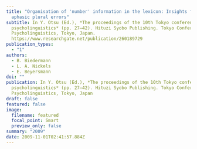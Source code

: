 ```yaml
---
title: "Organisation of 'number' information in the lexicon: Insights from
  aphasic plural errors"
subtitle: In Y. Otsu (Ed.), *The proceedings of the 10th Tokyo conference on
  psycholinguistics* (pp. 27–42). Hituzi Syobo Publishing. Tokyo Conference on
  Psycholinguistics, Tokyo, Japan.
  https://www.researchgate.net/publication/260189729
publication_types:
  - "1"
authors:
  - B. Biedermann
  - L. A. Nickels
  - E. Beyersmann
doi: ""
publication: In Y. Otsu (Ed.), *The proceedings of the 10th Tokyo conference on
  psycholinguistics* (pp. 27–42). Hituzi Syobo Publishing. Tokyo Conference on
  Psycholinguistics, Tokyo, Japan
draft: false
featured: false
image:
  filename: featured
  focal_point: Smart
  preview_only: false
summary: "2009"
date: 2009-11-01T02:41:57.884Z
---
```


